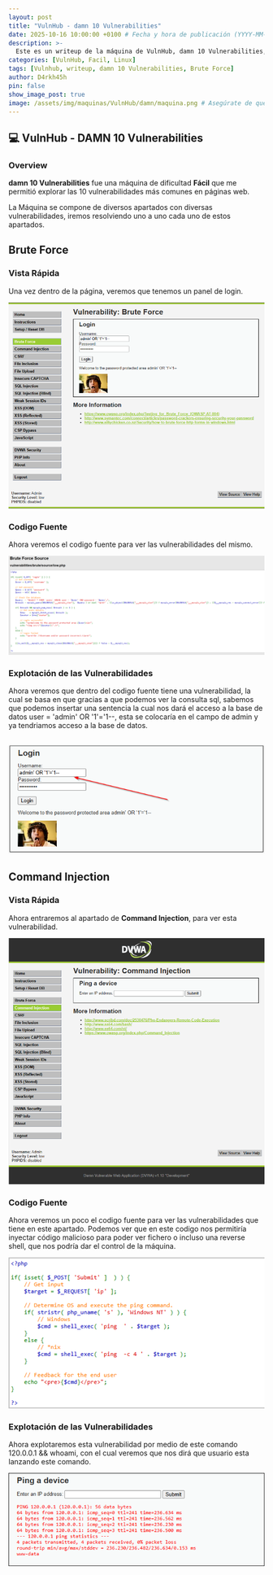 ```yaml
---
layout: post
title: "VulnHub - damn 10 Vulnerabilities"
date: 2025-10-16 10:00:00 +0100 # Fecha y hora de publicación (YYYY-MM-DD HH:MM:SS +ZonaHoraria)
description: >-
  Este es un writeup de la máquina de VulnHub, damn 10 Vulnerabilities, la 1.10.
categories: [VulnHub, Facil, Linux]
tags: [Vulnhub, writeup, damn 10 Vulnerabilities, Brute Force]
author: D4rkh45h
pin: false
show_image_post: true
image: /assets/img/maquinas/VulnHub/damn/maquina.png # Asegúrate de que esta imagen exista
---
```


## 💻 VulnHub - DAMN 10 Vulnerabilities

### Overview

**damn 10 Vulnerabilities** fue una máquina de dificultad **Fácil** que me permitió explorar las 10 vulnerabilidades más comunes en páginas web.

La Máquina se compone de diversos apartados con diversas vulnerabilidades, iremos resolviendo uno a uno cada uno de estos apartados.

## Brute Force

### Vista Rápida

Una vez dentro de la página, veremos que tenemos un panel de login.

![Cap1](/assets/img/maquinas/VulnHub/damn/Brute-Force/fuerza_bruta-1Captura.png)

### Codigo Fuente

Ahora veremos el codigo fuente para ver las vulnerabilidades del mismo.

![Cap2](/assets/img/maquinas/VulnHub/damn/Brute-Force/fuerza_bruta-2Captura.png)

### Explotación de las Vulnerabilidades

Ahora veremos que dentro del codigo fuente tiene una vulnerabilidad, la cual se basa en que gracias a que podemos ver la consulta sql, sabemos que podemos insertar una sentencia la cual nos dará el acceso a la base de datos user = 'admin' OR '1'='1--, esta se colocaría en el campo de admin y ya tendriamos acceso a la base de datos.

![Cap3](/assets/img/maquinas/VulnHub/damn/Brute-Force/fuerza_bruta-3Captura.png)
---

## Command Injection

### Vista Rápida

Ahora entraremos al apartado de **Command Injection**, para ver esta vulnerabilidad.

![Cap4](/assets/img/maquinas/VulnHub/damn/Command-Injection/Command-Injection_Cap1.png)

### Codigo Fuente

Ahora veremos un poco el codigo fuente para ver las vulnerabilidades que tiene en este apartado. Podemos ver que en este codigo nos permitiría
inyectar código malicioso para poder ver fichero o incluso una reverse shell, que nos podría dar el control de la máquina.

![Cap5](/assets/img/maquinas/VulnHub/damn/Command-Injection/Command-Injection_Cap2.png)

### Explotación de las Vulnerabilidades

Ahora explotaremos esta vulnerabilidad por medio de este comando 120.0.0.1 && whoami,
con el cual veremos que nos dirá que usuario esta
lanzando este comando.

![Cap6](/assets/img/maquinas/VulnHub/damn/Command-Injection/Command-Injection_Cap3.png)